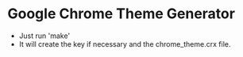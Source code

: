 # Google Chrome Theme Generator

 * Just run 'make'
 * It will create the key if necessary and the chrome_theme.crx file.
